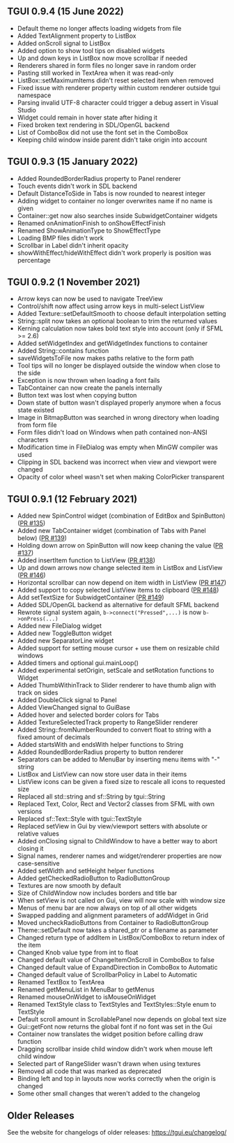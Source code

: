 TGUI 0.9.4  (15 June 2022)
--------------------------

- Default theme no longer affects loading widgets from file
- Added TextAlignment property to ListBox
- Added onScroll signal to ListBox
- Added option to show tool tips on disabled widgets
- Up and down keys in ListBox now move scrollbar if needed
- Renderers shared in form files no longer save in random order
- Pasting still worked in TextArea when it was read-only
- ListBox::setMaximumItems didn't reset selected item when removed
- Fixed issue with renderer property within custom renderer outside tgui namespace
- Parsing invalid UTF-8 character could trigger a debug assert in Visual Studio
- Widget could remain in hover state after hiding it
- Fixed broken text rendering in SDL/OpenGL backend
- List of ComboBox did not use the font set in the ComboBox
- Keeping child window inside parent didn't take origin into account


TGUI 0.9.3  (15 January 2022)
-----------------------------

- Added RoundedBorderRadius property to Panel renderer
- Touch events didn't work in SDL backend
- Default DistanceToSide in Tabs is now rounded to nearest integer
- Adding widget to container no longer overwrites name if no name is given
- Container::get now also searches inside SubwidgetContainer widgets
- Renamed onAnimationFinish to onShowEffectFinish
- Renamed ShowAnimationType to ShowEffectType
- Loading BMP files didn't work
- Scrollbar in Label didn't inherit opacity
- showWithEffect/hideWithEffect didn't work properly is position was percentage


TGUI 0.9.2  (1 November 2021)
-----------------------------

- Arrow keys can now be used to navigate TreeView
- Control/shift now affect using arrow keys in multi-select ListView
- Added Texture::setDefaultSmooth to choose default interpolation setting
- String::split now takes an optional boolean to trim the returned values
- Kerning calculation now takes bold text style into account (only if SFML >= 2.6)
- Added setWidgetIndex and getWidgetIndex functions to container
- Added String::contains function
- saveWidgetsToFile now makes paths relative to the form path
- Tool tips will no longer be displayed outside the window when close to the side
- Exception is now thrown when loading a font fails
- TabContainer can now create the panels internally
- Button text was lost when copying button
- Down state of button wasn't displayed properly anymore when a focus state existed
- Image in BitmapButton was searched in wrong directory when loading from form file
- Form files didn't load on Windows when path contained non-ANSI characters
- Modification time in FileDialog was empty when MinGW compiler was used
- Clipping in SDL backend was incorrect when view and viewport were changed
- Opacity of color wheel wasn't set when making ColorPicker transparent


TGUI 0.9.1  (12 February 2021)
------------------------------

- Added new SpinControl widget (combination of EditBox and SpinButton) ([PR #135](https://github.com/texus/TGUI/pull/135))
- Added new TabContainer widget (combination of Tabs with Panel below) ([PR #139](https://github.com/texus/TGUI/pull/139))
- Holding down arrow on SpinButton will now keep chaning the value ([PR #137](https://github.com/texus/TGUI/pull/137))
- Added insertItem function to ListView ([PR #138](https://github.com/texus/TGUI/pull/138))
- Up and down arrows now change selected item in ListBox and ListView ([PR #146](https://github.com/texus/TGUI/pull/146))
- Horizontal scrollbar can now depend on item width in ListView ([PR #147](https://github.com/texus/TGUI/pull/147))
- Added support to copy selected ListView items to clipboard ([PR #148](https://github.com/texus/TGUI/pull/148))
- Add setTextSize for SubwidgetContainer ([PR #149](https://github.com/texus/TGUI/pull/149))
- Added SDL/OpenGL backend as alternative for default SFML backend
- Rewrote signal system again, `b->connect("Pressed",...)` is now `b->onPress(...)`
- Added new FileDialog widget
- Added new ToggleButton widget
- Added new SeparatorLine widget
- Added support for setting mouse cursor + use them on resizable child windows
- Added timers and optional gui.mainLoop()
- Added experimental setOrigin, setScale and setRotation functions to Widget
- Added ThumbWithinTrack to Slider renderer to have thumb align with track on sides
- Added DoubleClick signal to Panel
- Added ViewChanged signal to GuiBase
- Added hover and selected border colors for Tabs
- Added TextureSelectedTrack property to RangeSlider renderer
- Added String::fromNumberRounded to convert float to string with a fixed amount of decimals
- Added startsWith and endsWith helper functions to String
- Added RoundedBorderRadius property to button renderer
- Separators can be added to MenuBar by inserting menu items with "-" string
- ListBox and ListView can now store user data in their items
- ListView icons can be given a fixed size to rescale all icons to requested size
- Replaced all std::string and sf::String by tgui::String
- Replaced Text, Color, Rect and Vector2 classes from SFML with own versions
- Replaced sf::Text::Style with tgui::TextStyle
- Replaced setView in Gui by view/viewport setters with absolute or relative values
- Added onClosing signal to ChildWindow to have a better way to abort closing it
- Signal names, renderer names and widget/renderer properties are now case-sensitive
- Added setWidth and setHeight helper functions
- Added getCheckedRadioButton to RadioButtonGroup
- Textures are now smooth by default
- Size of ChildWindow now includes borders and title bar
- When setView is not called on Gui, view will now scale with window size
- Menus of menu bar are now always on top of all other widgets
- Swapped padding and alignment parameters of addWidget in Grid
- Moved uncheckRadioButtons from Container to RadioButtonGroup
- Theme::setDefault now takes a shared_ptr or a filename as parameter
- Changed return type of addItem in ListBox/ComboBox to return index of the item
- Changed Knob value type from int to float
- Changed default value of ChangeItemOnScroll in ComboBox to false
- Changed default value of ExpandDirection in ComboBox to Automatic
- Changed default value of ScrollbarPolicy in Label to Automatic
- Renamed TextBox to TextArea
- Renamed getMenuList in MenuBar to getMenus
- Renamed mouseOnWidget to isMouseOnWidget
- Renamed TextStyle class to TextStyles and TextStyles::Style enum to TextStyle
- Default scroll amount in ScrollablePanel now depends on global text size
- Gui::getFont now returns the global font if no font was set in the Gui
- Container now translates the widget position before calling draw function
- Dragging scrollbar inside child window didn't work when mouse left child window
- Selected part of RangeSlider wasn't drawn when using textures
- Removed all code that was marked as deprecated
- Binding left and top in layouts now works correctly when the origin is changed
- Some other small changes that weren't added to the changelog


Older Releases
--------------

See the website for changelogs of older releases: https://tgui.eu/changelog/
